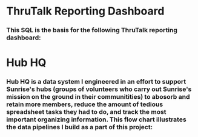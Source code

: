 # ThruTalk Reporting Dashboard
### This SQL is the basis for the following ThruTalk reporting dashboard:



# Hub HQ
### Hub HQ is a data system I engineered in an effort to support Sunrise's hubs (groups of volunteers who carry out Sunrise's mission on the ground in their communitities) to abosorb and retain more members, reduce the amount of tedious spreadsheet tasks they had to do, and track the most important organizing information. This flow chart illustrates the data pipelines I build as a part of this project:
